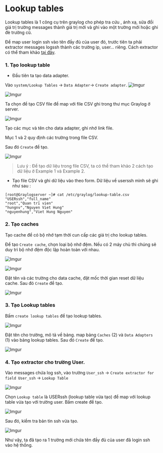 ﻿# Lookup tables

Lookup tables là 1 công cụ trên graylog cho phép tra cứu , ánh xạ, sửa đổi giá trị trường messages thành giá trị mới và ghi vào một trường mới hoặc ghi đè trường cũ. 

Để map user login ssh vào tên đầy đủ của user đó, trước tiên ta phải extractor messages logssh thành các trường ip, user... riêng. 
Cách extractor có thể tham khảo [tại đây](https://github.com/hungviet99/thuc_tap/blob/master/L%C3%A0m%20vi%E1%BB%87c%20v%E1%BB%9Bi%20log/Grok%20patterns.md).

### 1. Tạo lookup table 

- Đầu tiên ta tạo data adapter.

Vào `system/Lookup Tables` -> `Data Adapter`-> `Create adapter`. 
![Imgur](https://i.imgur.com/IJIozep.png)

![Imgur](https://i.imgur.com/xmFzKe1.png)

Ta chọn để tạo CSV file để map với file CSV ghi trong thư mục Graylog ở server. 

![Imgur](https://i.imgur.com/O9fLHzi.png)

Tạo các mục và tên cho data adapter, ghi nhớ link file. 

Mục 1 và 2 quy định các trường trong file CSV. 

Sau đó `Create` để tạo. 

![Imgur](https://i.imgur.com/00akwbk.png)

>Lưu ý : Để tạo dữ liệu trong file CSV, ta có thể tham khảo 2 cách tạo dữ liệu ở Example 1 và Example 2. 

- Tạo file CSV và ghi dữ liệu vào theo form. 
Dữ  liệu về userssh mình sẽ ghi như sau : 

```
[root@Graylogserver ~]# cat /etc/graylog/lookup-table.csv
"USERssh","full_name"
"root","Quan tri vien"
"hungnv","Nguyen Viet Hung"
"nguyenhung","Viet Hung Nguyen"
```

### 2. Tạo caches

Tạo cache để có bộ nhớ tạm thời cun cấp các giá trị cho lookup tables. 

Để tạo  `Create cache`, chọn loại bộ nhớ đệm. Nếu có 2 máy chủ thì chúng sẽ duy trì bộ nhớ đệm độc lập hoàn toàn với nhau. 

![Imgur](https://i.imgur.com/IoIv1uA.png)

![Imgur](https://i.imgur.com/OQAVSnJ.png)

Đặt tên và các trường cho data cache, đặt mốc thời gian reset dữ liệu cache. Sau đó `Create` để tạo. 

![Imgur](https://i.imgur.com/QTcb8BM.png)

### 3. Tạo Lookup tables

Bấm `create lookup tables` để tạo lookup tables. 

![Imgur](https://i.imgur.com/OcgEjVU.png)

Đặt tên cho trường, mô tả về bảng. map bảng `Caches` (2) và `Data Adapters` (1) vào bảng lookup tables. Sau đó `Create` để tạo. 

![Imgur](https://i.imgur.com/AK4EnAS.png)

### 4. Tạo extractor cho trường User. 

Vào messages chứa log ssh, vào trường `User_ssh` -> `Create extractor for field User_ssh` -> `Lookup Table`

![Imgur](https://i.imgur.com/m7XmNHL.png)

Chọn `Lookup table` là USERssh (lookup table vừa tạo) để map với lookup table vừa tạo với trường user. Bấm create để tạo.

![Imgur](https://i.imgur.com/pjoVxFX.png)

Sau đó, kiểm tra bản tin ssh vừa tạo. 

![Imgur](https://i.imgur.com/epKtLSs.png)

Như vậy, ta đã tạo ra 1 trường mới chứa tên đầy đủ của user đã login ssh vào hệ thống. 